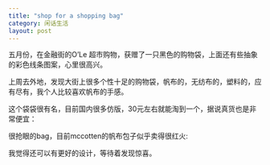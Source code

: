 ```yaml
---
title: "shop for a shopping bag"
category: 闲话生活
layout: post
---
```

五月份，在金融街的O’Le 超市购物，获赠了一只黑色的购物袋，上面还有些抽象的彩色线条图案，心里很高兴。

上周去外地，发现大街上很多个性十足的购物袋，帆布的，无纺布的，塑料的，应有尽有，我个人比较喜欢帆布的手感。



这个袋袋很有名，目前国内很多仿版，30元左右就能淘到一个，据说真货也是非常便宜：



很抢眼的bag，目前mccotten的帆布包子似乎卖得很红火:



我觉得还可以有更好的设计，等待着发现惊喜。

